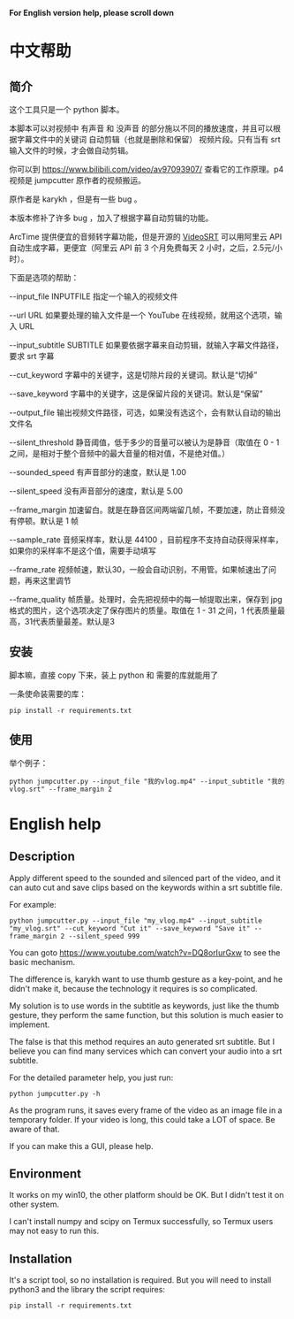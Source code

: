 **For English version help, please scroll down**

# 中文帮助

## 简介

这个工具只是一个 python 脚本。

本脚本可以对视频中 有声音 和 没声音 的部分施以不同的播放速度，并且可以根据字幕文件中的关键词 自动剪辑（也就是删除和保留） 视频片段。只有当有 srt 输入文件的时候，才会做自动剪辑。

你可以到 https://www.bilibili.com/video/av97093907/ 查看它的工作原理。p4 视频是 jumpcutter 原作者的视频搬运。

原作者是 karykh ，但是有一些 bug 。

本版本修补了许多 bug ，加入了根据字幕自动剪辑的功能。

ArcTime 提供便宜的音频转字幕功能，但是开源的 [VideoSRT](https://github.com/wxbool/video-srt-windows) 可以用阿里云 API 自动生成字幕，更便宜（阿里云 API 前 3 个月免费每天 2 小时，之后，2.5元/小时）。

下面是选项的帮助：

--input_file INPUTFILE    指定一个输入的视频文件

--url URL    如果要处理的输入文件是一个 YouTube 在线视频，就用这个选项，输入 URL 

--input_subtitle SUBTITLE    如果要依据字幕来自动剪辑，就输入字幕文件路径，要求 srt 字幕

--cut_keyword    字幕中的关键字，这是切除片段的关键词。默认是“切掉”

--save_keyword    字幕中的关键字，这是保留片段的关键词。默认是“保留”

--output_file    输出视频文件路径，可选，如果没有选这个，会有默认自动的输出文件名

--silent_threshold    静音阈值，低于多少的音量可以被认为是静音（取值在 0 - 1 之间，是相对于整个音频中的最大音量的相对值，不是绝对值。）

--sounded_speed    有声音部分的速度，默认是 1.00 

--silent_speed    没有声音部分的速度，默认是 5.00

--frame_margin    加速留白。就是在静音区间两端留几帧，不要加速，防止音频没有停顿。默认是 1 帧

--sample_rate    音频采样率，默认是 44100 ，目前程序不支持自动获得采样率，如果你的采样率不是这个值，需要手动填写

--frame_rate    视频帧速，默认30，一般会自动识别，不用管。如果帧速出了问题，再来这里调节

--frame_quality    帧质量。处理时，会先把视频中的每一帧提取出来，保存到 jpg 格式的图片，这个选项决定了保存图片的质量。取值在 1 - 31 之间，1 代表质量最高，31代表质量最差。默认是3

## 安装

脚本嘛，直接 copy 下来，装上 python 和 需要的库就能用了

一条使命装需要的库：

```
pip install -r requirements.txt
```

## 使用

举个例子：

```
python jumpcutter.py --input_file "我的vlog.mp4" --input_subtitle "我的vlog.srt" --frame_margin 2
```



# English help

## Description

Apply different speed to the sounded and silenced part of the video, and it can auto cut and save clips based on the keywords within a srt subtitle file. 

For example: 

```
python jumpcutter.py --input_file "my_vlog.mp4" --input_subtitle "my_vlog.srt" --cut_keyword "Cut it" --save_keyword "Save it" --frame_margin 2 --silent_speed 999
```

You can goto https://www.youtube.com/watch?v=DQ8orIurGxw to see the basic mechanism. 

The difference is, karykh want to use thumb gesture as a key-point, and he didn't make it, because the technology it requires is so complicated. 

My solution is to use words in the subtitle as keywords, just like the thumb gesture, they perform the same function, but this solution is much easier to implement.

The false is that this method requires an auto generated srt subtitle. But I believe you can find many services which can convert your audio into a srt subtitle. 

For the detailed parameter help, you just run: 

```
python jumpcutter.py -h
```

As the program runs, it saves every frame of the video as an image file in a temporary folder. If your video is long, this could take a LOT of space. Be aware of that. 

If you can make this a GUI, please help. 

## Environment

It works on my win10, the other platform should be OK. But I didn't test it on other system.

I can't install numpy and scipy on Termux successfully, so Termux users may not easy to run this.

## Installation

It's a script tool, so no installation is required. But you will need to install python3 and the library the script requires: 

```
pip install -r requirements.txt
```



